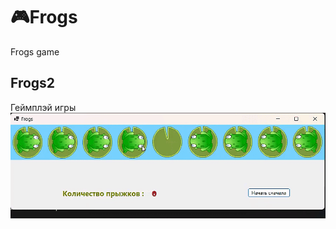 # 🎮Frogs
Frogs game
## Frogs2
Геймплэй игры
![Video](https://github.com/AleksandrNikitinATF/Frogs/blob/main/FrogsVideo.gif)

